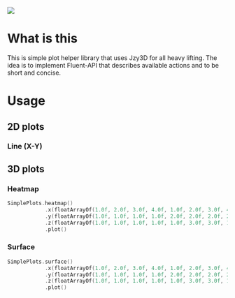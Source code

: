 [![](https://jitpack.io/v/valb3r/JSimplePlots.svg)](https://jitpack.io/#valb3r/JSimplePlots)

# What is this

This is simple plot helper library that uses Jzy3D for all heavy lifting. The idea is to implement Fluent-API
that describes available actions and to be short and concise.

# Usage

## 2D plots

### Line (X-Y)
<!-- @embed-example-start:example-2d-xy:kotlin -->
<!-- @embed-example-end -->

## 3D plots

### Heatmap
```kotlin
SimplePlots.heatmap()
            .x(floatArrayOf(1.0f, 2.0f, 3.0f, 4.0f, 1.0f, 2.0f, 3.0f, 4.0f, 1.0f, 2.0f, 3.0f, 4.0f, 1.0f, 2.0f, 3.0f, 4.0f))
            .y(floatArrayOf(1.0f, 1.0f, 1.0f, 1.0f, 2.0f, 2.0f, 2.0f, 2.0f, 3.0f, 3.0f, 3.0f, 3.0f, 4.0f, 4.0f, 4.0f, 4.0f))
            .z(floatArrayOf(1.0f, 1.0f, 1.0f, 1.0f, 1.0f, 3.0f, 3.0f, 1.0f, 1.0f, 3.0f, 3.0f, 1.0f, 1.0f, 1.0f, 1.0f, 1.0f))
            .plot()
```

### Surface 
```kotlin
SimplePlots.surface()
            .x(floatArrayOf(1.0f, 2.0f, 3.0f, 4.0f, 1.0f, 2.0f, 3.0f, 4.0f, 1.0f, 2.0f, 3.0f, 4.0f, 1.0f, 2.0f, 3.0f, 4.0f))
            .y(floatArrayOf(1.0f, 1.0f, 1.0f, 1.0f, 2.0f, 2.0f, 2.0f, 2.0f, 3.0f, 3.0f, 3.0f, 3.0f, 4.0f, 4.0f, 4.0f, 4.0f))
            .z(floatArrayOf(1.0f, 1.0f, 1.0f, 1.0f, 1.0f, 3.0f, 3.0f, 1.0f, 1.0f, 3.0f, 3.0f, 1.0f, 1.0f, 1.0f, 1.0f, 1.0f))
            .plot()
```